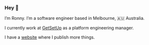 ### Hey 👋

I’m Ronny. I’m a software engineer based in Melbourne, 🇦🇺 Australia.

I currently work at [GetSetUp] as a platform engineering manager.

I have a [website] where I publish more things.

[GetSetUp]: https://www.getsetup.io
[website]: https://ronny.haryan.to

<!--
**ronny/ronny** is a ✨ _special_ ✨ repository because its `README.md` (this file) appears on your GitHub profile.

Here are some ideas to get you started:

- 🔭 I’m currently working on ...
- 🌱 I’m currently learning ...
- 👯 I’m looking to collaborate on ...
- 🤔 I’m looking for help with ...
- 💬 Ask me about ...
- 📫 How to reach me: ...
- 😄 Pronouns: ...
- ⚡ Fun fact: ...
-->
